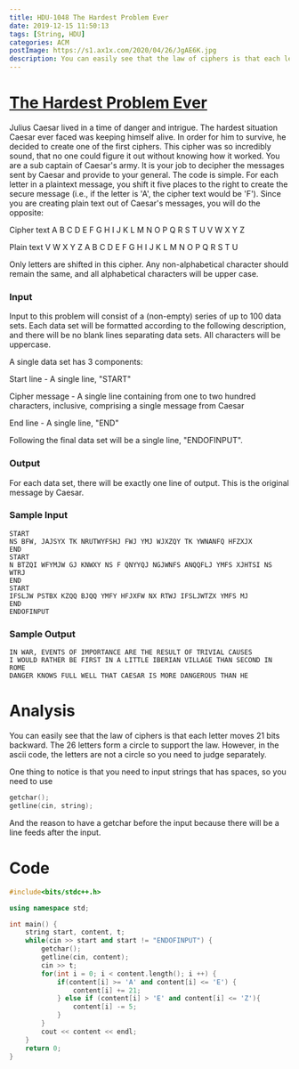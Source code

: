 ```yaml
---
title: HDU-1048 The Hardest Problem Ever
date: 2019-12-15 11:50:13
tags: [String, HDU]
categories: ACM
postImage: https://s1.ax1x.com/2020/04/26/JgAE6K.jpg
description: You can easily see that the law of ciphers is that each letter moves 21 bits backward. The 26 letters form a circle to support the law. However, in the ascii code, the letters are not a circle so you need to judge separately.
---
```


# [The Hardest Problem Ever](http://acm.hdu.edu.cn/showproblem.php?pid=1048)

Julius Caesar lived in a time of danger and intrigue. The hardest situation Caesar ever faced was keeping himself alive. In order for him to survive, he decided to create one of the first ciphers. This cipher was so incredibly sound, that no one could figure it out without knowing how it worked.
You are a sub captain of Caesar's army. It is your job to decipher the messages sent by Caesar and provide to your general. The code is simple. For each letter in a plaintext message, you shift it five places to the right to create the secure message (i.e., if the letter is 'A', the cipher text would be 'F'). Since you are creating plain text out of Caesar's messages, you will do the opposite:

<!--more-->

Cipher text
A B C D E F G H I J K L M N O P Q R S T U V W X Y Z

Plain text
V W X Y Z A B C D E F G H I J K L M N O P Q R S T U

Only letters are shifted in this cipher. Any non-alphabetical character should remain the same, and all alphabetical characters will be upper case.

### Input

Input to this problem will consist of a (non-empty) series of up to 100 data sets. Each data set will be formatted according to the following description, and there will be no blank lines separating data sets. All characters will be uppercase.

A single data set has 3 components:

Start line - A single line, "START"

Cipher message - A single line containing from one to two hundred characters, inclusive, comprising a single message from Caesar

End line - A single line, "END"

Following the final data set will be a single line, "ENDOFINPUT".

### Output

For each data set, there will be exactly one line of output. This is the original message by Caesar.

### Sample Input

```
START
NS BFW, JAJSYX TK NRUTWYFSHJ FWJ YMJ WJXZQY TK YWNANFQ HFZXJX
END
START
N BTZQI WFYMJW GJ KNWXY NS F QNYYQJ NGJWNFS ANQQFLJ YMFS XJHTSI NS WTRJ
END
START
IFSLJW PSTBX KZQQ BJQQ YMFY HFJXFW NX RTWJ IFSLJWTZX YMFS MJ
END
ENDOFINPUT
```

### Sample Output

```
IN WAR, EVENTS OF IMPORTANCE ARE THE RESULT OF TRIVIAL CAUSES
I WOULD RATHER BE FIRST IN A LITTLE IBERIAN VILLAGE THAN SECOND IN ROME
DANGER KNOWS FULL WELL THAT CAESAR IS MORE DANGEROUS THAN HE
```

# Analysis

You can easily see that the law of ciphers is that each letter moves 21 bits backward. The 26 letters form a circle to support the law. However, in the ascii code, the letters are not a circle so you need to judge separately.

One thing to notice is that you need to input strings that has spaces, so you need to use 

```cpp
getchar();
getline(cin, string);
```

And the reason to have a getchar before the input because there will be a line feeds after the input.

# Code 

```c++
#include<bits/stdc++.h>

using namespace std;

int main() {
	string start, content, t;
	while(cin >> start and start != "ENDOFINPUT") {
		getchar();
		getline(cin, content);
		cin >> t;
		for(int i = 0; i < content.length(); i ++) {
			if(content[i] >= 'A' and content[i] <= 'E') {
				content[i] += 21;
			} else if (content[i] > 'E' and content[i] <= 'Z'){
				content[i] -= 5;
			}
		}
		cout << content << endl;
	}
	return 0;
}
```